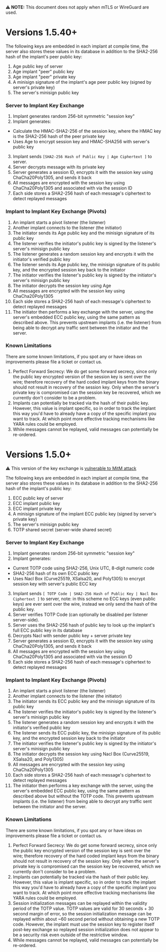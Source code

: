 **⚠️ NOTE:** This document does not apply when mTLS or WireGuard are used.

# Versions 1.5.40+

The following keys are embedded in each implant at compile time, the server also stores these values in its database in addition to the SHA2-256 hash of the implant's peer public key:

1. Age public key of server
2. Age implant "peer" public key
3. Age implant "peer" private key
4. A minisign signature of the implant's age peer public key (signed by server's private key)
5. The server's minisign public key

### Server to Implant Key Exchange

1. Implant generates random 256-bit symmetric "session key"
2. Implant generates:

- Calculate the HMAC-SHA2-256 of the session key, where the HMAC key is the SHA2-256 hash of the peer private key
- Uses Age to encrypt session key and HMAC-SHA256 with server's public key

3. Implant sends `[SHA2-256 Hash of Public Key | Age Ciphertext ]` to server.
4. Server decrypts message with its private key
5. Server generates a session ID, encrypts it with the session key using ChaCha20Poly1305, and sends it back
6. All messages are encrypted with the session key using ChaCha20Poly1305 and associated with via the session ID
7. Each side stores a SHA2-256 hash of each message's ciphertext to detect replayed messages

### Implant to Implant Key Exchange (Pivots)

1. An implant starts a pivot listener (the listener)
2. Another implant connects to the listener (the initiator)
3. The initiator sends its Age public key and the minisign signature of its public key
4. The listener verifies the initiator's public key is signed by the listener's server's minisign public key
5. The listener generates a random session key and encrypts it with the initiator's verified public key
6. The listener sends its Age public key, the minisign signature of its public key, and the encrypted session key back to the initiator
7. The initiator verifies the listener's public key is signed by the initiator's server's minisign public key
8. The initiator decrypts the session key using Age
9. All messages are encrypted with the session key using ChaCha20Poly1305
10. Each side stores a SHA2-256 hash of each message's ciphertext to detect replayed messages
11. The initiator then performs a key exchange with the server, using the server's embedded ECC public key, using the same pattern as described above. This prevents upstream implants (i.e. the listener) from being able to decrypt any traffic sent between the initiator and the server.

### Known Limitations

There are some known limitations, if you spot any or have ideas on improvements please file a ticket or contact us.

1. Perfect Forward Secrecy: We do get some forward secrecy, since only the public key encrypted version of the session key is sent over the wire; therefore recovery of the hard coded implant keys from the binary should not result in recovery of the session key. Only when the server's private key is compromised can the session key be recovered, which we currently don't consider to be a problem.
2. Implants can potentially be tracked via the hash of their public key. However, this value is implant specific, so in order to track the implant this way you'd have to already have a copy of the specific implant you want to track. At which point more effective tracking mechanisms like YARA rules could be employed.
3. While messages cannot be replayed, valid messages can potentially be re-ordered.

# Versions 1.5.0+

⚠️ This version of the key exchange is [vulnerable to MitM attack](https://github.com/Oni-kuki/sliver/security/advisories/GHSA-8jxm-xp43-qh3q)

The following keys are embedded in each implant at compile time, the server also stores these values in its database in addition to the SHA2-256 hash of the implant's public key:

1. ECC public key of server
2. ECC implant public key
3. ECC implant private key
4. A minisign signature of the implant ECC public key (signed by server's private key)
5. The server's minisign public key
6. TOTP shared secret (server-wide shared secret)

### Server to Implant Key Exchange

1. Implant generates random 256-bit symmetric "session key"
2. Implant generates:

- Current TOTP code using SHA2-256, Unix UTC, 8-digit numeric code
- SHA2-256 hash of its own ECC public key
- Uses Nacl Box (Curve25519, XSalsa20, and Poly1305) to encrypt session key with server's public ECC key

3. Implant sends `[ TOTP Code | SHA2-256 Hash of Public Key | Nacl Box Ciphertext ]` to server, note: in this scheme no ECC keys (even public keys) are ever sent over the wire, instead we only send the hash of the public key.
4. Server verifies TOTP Code (can optionally be disabled per listener server-side).
5. Server uses the SHA2-256 hash of public key to look up the implant's full ECC public key in its database
6. Decrypts Nacl with sender public key + server private key
7. Server generates a session ID, encrypts it with the session key using ChaCha20Poly1305, and sends it back
8. All messages are encrypted with the session key using ChaCha20Poly1305 and associated with via the session ID
9. Each side stores a SHA2-256 hash of each message's ciphertext to detect replayed messages

### Implant to Implant Key Exchange (Pivots)

1. An implant starts a pivot listener (the listener)
2. Another implant connects to the listener (the initiator)
3. The initiator sends its ECC public key and the minisign signature of its public key
4. The listener verifies the initiator's public key is signed by the listener's server's minisign public key
5. The listener generates a random session key and encrypts it with the initiator's verified public key
6. The listener sends its ECC public key, the minisign signature of its public key, and the encrypted session key back to the initiator
7. The initiator verifies the listener's public key is signed by the initiator's server's minisign public key
8. The initiator decrypts the session key using Nacl Box (Curve25519, XSalsa20, and Poly1305)
9. All messages are encrypted with the session key using ChaCha20Poly1305
10. Each side stores a SHA2-256 hash of each message's ciphertext to detect replayed messages
11. The initiator then performs a key exchange with the server, using the server's embedded ECC public key, using the same pattern as described above but without the TOTP code. This prevents upstream implants (i.e. the listener) from being able to decrypt any traffic sent between the initiator and the server.

### Known Limitations

There are some known limitations, if you spot any or have ideas on improvements please file a ticket or contact us.

1. Perfect Forward Secrecy: We do get some forward secrecy, since only the public key encrypted version of the session key is sent over the wire; therefore recovery of the hard coded implant keys from the binary should not result in recovery of the session key. Only when the server's private key is compromised can the session key be recovered, which we currently don't consider to be a problem.
2. Implants can potentially be tracked via the hash of their public key. However, this value is implant specific, so in order to track the implant this way you'd have to already have a copy of the specific implant you want to track. At which point more effective tracking mechanisms like YARA rules could be employed.
3. Session initialization messages can be replayed within the validity period of the TOTP value. TOTP values are valid for 30 seconds + 30 second margin of error, so the session initialization message can be replayed within about ~60 second period without obtaining a new TOTP code. However, the implant must use the session key to register itself post-key exchange so replayed session initialization does not appear to be a security risk even outside of the restrictive window.
4. While messages cannot be replayed, valid messages can potentially be re-ordered.
